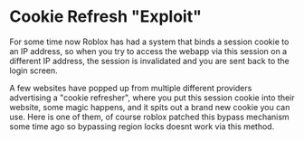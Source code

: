 # Cookie Refresh "Exploit"

For some time now Roblox has had a system that binds a session cookie to an IP address, so when you try to access the 
webapp via this session on a different IP address, the session is invalidated and you are sent back to the login screen.

A few websites have popped up from multiple different providers advertising a "cookie refresher", where you put this session cookie
into their website, some magic happens, and it spits out a brand new cookie you can use. Here is one of them, of course roblox
patched this bypass mechanism some time ago so bypassing region locks doesnt work via this method.
